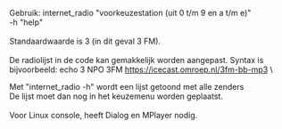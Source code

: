 Gebruik: internet_radio "voorkeuzestation (uit 0 t/m 9 en a t/m e)"\
-h "help"\
\
Standaardwaarde is 3 (in dit geval 3 FM).\
\
De radiolijst in de code kan gemakkelijk worden aangepast. Syntax is\
bijvoorbeeld: echo 3 NPO 3FM         https://icecast.omroep.nl/3fm-bb-mp3 \

Met "internet_radio -h" wordt een lijst getoond met alle zenders\
De lijst moet dan nog in het keuzemenu worden geplaatst.\
\
Voor Linux console, heeft Dialog en MPlayer nodig.
